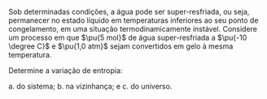 Sob determinadas condições, a água pode ser super-resfriada, ou seja, permanecer no estado líquido em temperaturas inferiores ao seu ponto de congelamento, em uma situação termodinamicamente instável. Considere um processo em que $\pu{5 mol}$ de água super-resfriada a $\pu{-10 \degree C}$ e $\pu{1,0 atm}$ sejam convertidos em gelo à mesma temperatura.

Determine a variação de entropia:

a. do sistema;
b. na vizinhança; e
c. do universo.
